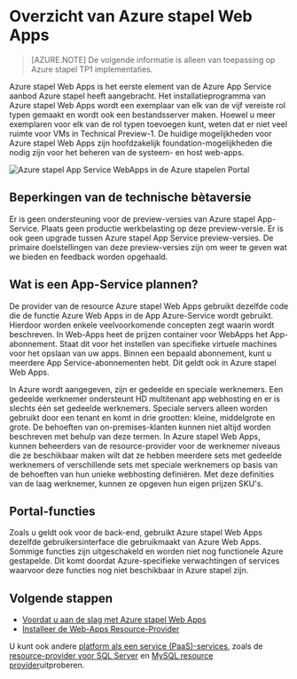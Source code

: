 <properties
    pageTitle="Azure stapel Web Apps-overzicht | Microsoft Azure"
    description="Overzicht van Web-Apps Azure gestapelde"
    services="azure-stack"
    documentationCenter=""
    authors="apwestgarth"
    manager="stefsch"
    editor=""/>

<tags
    ms.service="azure-stack"
    ms.workload="app-service"
    ms.tgt_pltfrm="na"
    ms.devlang="na"
    ms.topic="article"
    ms.date="09/26/2016"
    ms.author="anwestg"/>
    
# <a name="azure-stack-web-apps-overview"></a>Overzicht van Azure stapel Web Apps
    
> [AZURE.NOTE] De volgende informatie is alleen van toepassing op Azure stapel TP1 implementaties.

Azure stapel Web Apps is het eerste element van de Azure App Service aanbod Azure stapel heeft aangebracht. Het installatieprogramma van Azure stapel Web Apps wordt een exemplaar van elk van de vijf vereiste rol typen gemaakt en wordt ook een bestandsserver maken. Hoewel u meer exemplaren voor elk van de rol typen toevoegen kunt, weten dat er niet veel ruimte voor VMs in Technical Preview-1. De huidige mogelijkheden voor Azure stapel Web Apps zijn hoofdzakelijk foundation-mogelijkheden die nodig zijn voor het beheren van de systeem- en host web-apps.

![Azure stapel App Service WebApps in de Azure stapelen Portal][1]

## <a name="limitations-of-the-technical-preview"></a>Beperkingen van de technische bètaversie

Er is geen ondersteuning voor de preview-versies van Azure stapel App-Service. Plaats geen productie werkbelasting op deze preview-versie. Er is ook geen upgrade tussen Azure stapel App Service preview-versies. De primaire doelstellingen van deze preview-versies zijn om weer te geven wat we bieden en feedback worden opgehaald. 

## <a name="what-is-an-app-service-plan"></a>Wat is een App-Service plannen?

De provider van de resource Azure stapel Web Apps gebruikt dezelfde code die de functie Azure Web Apps in de App Azure-Service wordt gebruikt. Hierdoor worden enkele veelvoorkomende concepten zegt waarin wordt beschreven. In Web-Apps heet de prijzen container voor WebApps het App-abonnement. Staat dit voor het instellen van specifieke virtuele machines voor het opslaan van uw apps. Binnen een bepaald abonnement, kunt u meerdere App Service-abonnementen hebt. Dit geldt ook in Azure stapel Web Apps. 

In Azure wordt aangegeven, zijn er gedeelde en speciale werknemers. Een gedeelde werknemer ondersteunt HD multitenant app webhosting en er is slechts één set gedeelde werknemers. Speciale servers alleen worden gebruikt door een tenant en komt in drie grootten: kleine, middelgrote en grote. De behoeften van on-premises-klanten kunnen niet altijd worden beschreven met behulp van deze termen. In Azure stapel Web Apps, kunnen beheerders van de resource-provider voor de werknemer niveaus die ze beschikbaar maken wilt dat ze hebben meerdere sets met gedeelde werknemers of verschillende sets met speciale werknemers op basis van de behoeften van hun unieke webhosting definiëren. Met deze definities van de laag werknemer, kunnen ze opgeven hun eigen prijzen SKU's.

## <a name="portal-features"></a>Portal-functies

Zoals u geldt ook voor de back-end, gebruikt Azure stapel Web Apps dezelfde gebruikersinterface die gebruikmaakt van Azure Web Apps. Sommige functies zijn uitgeschakeld en worden niet nog functionele Azure gestapelde. Dit komt doordat Azure-specifieke verwachtingen of services waarvoor deze functies nog niet beschikbaar in Azure stapel zijn. 

## <a name="next-steps"></a>Volgende stappen

- [Voordat u aan de slag met Azure stapel Web Apps](azure-stack-webapps-before-you-get-started.md)
- [Installeer de Web-Apps Resource-Provider](azure-stack-webapps-deploy.md)

U kunt ook andere [platform als een service (PaaS)-services](azure-stack-tools-paas-services.md), zoals de [resource-provider voor SQL Server](azure-stack-sql-rp-deploy-short.md) en [MySQL resource provider](azure-stack-mysql-rp-deploy-short.md)uitproberen.

<!--Image references-->
[1]: ./media/azure-stack-webapps-overview/AppService_Portal.png
